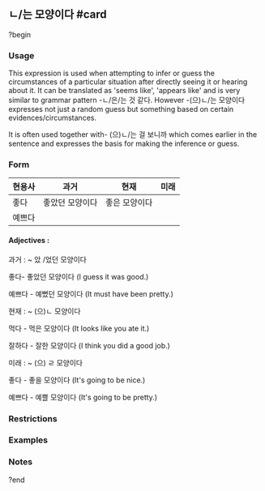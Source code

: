 ## ㄴ/는 모양이다 #card
?begin
### Usage
This expression is used when attempting to infer or guess the circumstances of a particular situation after directly seeing it or hearing about it. It can be translated as 'seems like', 'appears like' and is very similar to grammar pattern -ㄴ/은/는 것 같다. However -(으)ㄴ/는 모양이다 expresses not just a random guess but something based on certain evidences/circumstances.

It is often used together with- (으)ㄴ/는 걸 보니까 which comes earlier in the sentence and expresses the basis for making the inference or guess.
### Form
| 현용사 | 과거       | 현재      | 미래  |
| --- | -------- | ------- | --- |
| 좋다  | 좋았던 모양이다 | 좋은 모양이다 |     |
| 예쁘다 |          |         |     |
#### Adjectives :

과거 : ~ 았 /었던 모양이다

좋다- 좋았던 모양이다 (I guess it was good.)

예쁘다 - 예뻤던 모양이다 (It must have been pretty.)

현재 : ~ (으)ㄴ 모양이다
  
먹다 - 먹은 모양이다 (It looks like you ate it.)

잘하다 - 잘한 모양이다 (I think you did a good job.)

미래 : ~ (으) ㄹ 모양이다

좋다 - 좋을 모양이다 (It's going to be nice.)

예쁘다 - 예쁠 모양이다 (It's going to be pretty.)
### Restrictions
### Examples
### Notes
?end
